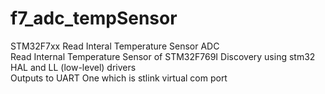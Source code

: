 # f7_adc_tempSensor
STM32F7xx Read Interal Temperature Sensor ADC<br>
Read Internal Temperature Sensor of STM32F769I Discovery using stm32 HAL and LL (low-level) drivers<br>
Outputs to UART One which is stlink virtual com port<br>
